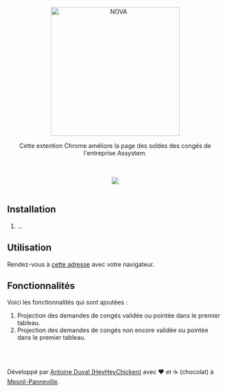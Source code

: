 <div align="center">

<img src="https://www.3ds.com/sites/default/files/2020-03/assystem-logo-30.png" alt="NOVA" width="300">

Cette extention Chrome améliore la page des soldes des congés de l'entreprise Assystem.<br>
</div>
<br><br>
<div align="center">
<a href="">
<img src="https://github.com/HeyHeyChicken/Assystem-Soldes-des-conges/blob/main/resources/screen.jpeg">
</a>
</div>

<br>

## Installation

1) ...

## Utilisation

Rendez-vous à [cette adresse](//hive-dashboard.assystem.com/) avec votre navigateur.

## Fonctionnalités

Voici les fonctionnalités qui sont ajoutées :<br/>
1) Projection des demandes de congés validée ou pointée dans le premier tableau.
2) Projection des demandes de congés non encore validée ou pointée dans le premier tableau.

<br>
<br>

Développé par [Antoine Duval (HeyHeyChicken)](//antoine.cuffel.fr) avec ❤ et ☕ (chocolat) à [Mesnil-Panneville](//en.wikipedia.org/wiki/Mesnil-Panneville).
